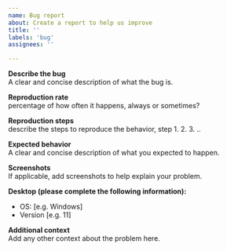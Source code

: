 ```yaml
---
name: Bug report
about: Create a report to help us improve
title: ''
labels: 'bug'
assignees: ''

---
```


**Describe the bug**  
A clear and concise description of what the bug is.

**Reproduction rate**  
percentage of how often it happens, always or sometimes?

**Reproduction steps**  
describe the steps to reproduce the behavior, step 1. 2. 3. ..

**Expected behavior**  
A clear and concise description of what you expected to happen.

**Screenshots**  
If applicable, add screenshots to help explain your problem.

**Desktop (please complete the following information):**

- OS: [e.g. Windows]
- Version [e.g. 11]

**Additional context**  
Add any other context about the problem here.
